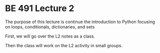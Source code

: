 # BE 491 Lecture 2

The purpose of this lecture is continue the introduction to Python focusing on loops, conditionals, dictionaries, and sets

First, we will go over the L2 notes as a class. 

Then the class will work on the L2 activity in small groups.